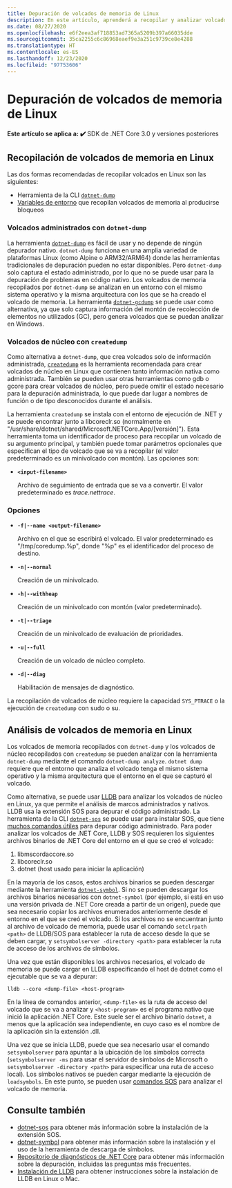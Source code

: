 ```yaml
---
title: Depuración de volcados de memoria de Linux
description: En este artículo, aprenderá a recopilar y analizar volcados de memoria desde entornos de Linux.
ms.date: 08/27/2020
ms.openlocfilehash: e6f2eea3af718853ad7365a5209b397a66035dde
ms.sourcegitcommit: 35ca2255c6c86968eaef9e3a251c9739ce8e4288
ms.translationtype: HT
ms.contentlocale: es-ES
ms.lasthandoff: 12/23/2020
ms.locfileid: "97753606"
---
```

# <a name="debug-linux-dumps"></a>Depuración de volcados de memoria de Linux

**Este artículo se aplica a: ✔️** SDK de .NET Core 3.0 y versiones posteriores

## <a name="collect-dumps-on-linux"></a>Recopilación de volcados de memoria en Linux

Las dos formas recomendadas de recopilar volcados en Linux son las siguientes:

* Herramienta de la CLI [`dotnet-dump`](dotnet-dump.md)
* [Variables de entorno](dumps.md#collecting-dumps-on-crash) que recopilan volcados de memoria al producirse bloqueos

### <a name="managed-dumps-with-dotnet-dump"></a>Volcados administrados con `dotnet-dump`

La herramienta [`dotnet-dump`](dotnet-dump.md) es fácil de usar y no depende de ningún depurador nativo. `dotnet-dump` funciona en una amplia variedad de plataformas Linux (como Alpine o ARM32/ARM64) donde las herramientas tradicionales de depuración pueden no estar disponibles. Pero `dotnet-dump` solo captura el estado administrado, por lo que no se puede usar para la depuración de problemas en código nativo. Los volcados de memoria recopilados por `dotnet-dump` se analizan en un entorno con el mismo sistema operativo y la misma arquitectura con los que se ha creado el volcado de memoria. La herramienta [`dotnet-gcdump`](dotnet-gcdump.md) se puede usar como alternativa, ya que solo captura información del montón de recolección de elementos no utilizados (GC), pero genera volcados que se puedan analizar en Windows.

### <a name="core-dumps-with-createdump"></a>Volcados de núcleo con `createdump`

Como alternativa a `dotnet-dump`, que crea volcados solo de información administrada, [`createdump`](https://github.com/dotnet/runtime/blob/master/docs/design/coreclr/botr/xplat-minidump-generation.md) es la herramienta recomendada para crear volcados de núcleo en Linux que contienen tanto información nativa como administrada. También se pueden usar otras herramientas como gdb o gcore para crear volcados de núcleo, pero puede omitir el estado necesario para la depuración administrada, lo que puede dar lugar a nombres de función o de tipo desconocidos durante el análisis.

La herramienta `createdump` se instala con el entorno de ejecución de .NET y se puede encontrar junto a libcoreclr.so (normalmente en "/usr/share/dotnet/shared/Microsoft.NETCore.App/[versión]"). Esta herramienta toma un identificador de proceso para recopilar un volcado de su argumento principal, y también puede tomar parámetros opcionales que especifican el tipo de volcado que se va a recopilar (el valor predeterminado es un minivolcado con montón). Las opciones son:

- **`<input-filename>`**

  Archivo de seguimiento de entrada que se va a convertir. El valor predeterminado es *trace.nettrace*.

### <a name="options"></a>Opciones

- **`-f|--name <output-filename>`**

  Archivo en el que se escribirá el volcado. El valor predeterminado es "/tmp/coredump.%p", donde "%p" es el identificador del proceso de destino.

- **`-n|--normal`**

  Creación de un minivolcado.

- **`-h|--withheap`**

  Creación de un minivolcado con montón (valor predeterminado).

- **`-t|--triage`**

  Creación de un minivolcado de evaluación de prioridades.

- **`-u|--full`**

  Creación de un volcado de núcleo completo.

- **`-d|--diag`**

  Habilitación de mensajes de diagnóstico.

La recopilación de volcados de núcleo requiere la capacidad `SYS_PTRACE` o la ejecución de `createdump` con sudo o su.

## <a name="analyze-dumps-on-linux"></a>Análisis de volcados de memoria en Linux

Los volcados de memoria recopilados con `dotnet-dump` y los volcados de núcleo recopilados con `createdump` se pueden analizar con la herramienta `dotnet-dump` mediante el comando `dotnet-dump analyze`. `dotnet dump` requiere que el entorno que analiza el volcado tenga el mismo sistema operativo y la misma arquitectura que el entorno en el que se capturó el volcado.

Como alternativa, se puede usar [LLDB](https://lldb.llvm.org/) para analizar los volcados de núcleo en Linux, ya que permite el análisis de marcos administrados y nativos. LLDB usa la extensión SOS para depurar el código administrado. La herramienta de la CLI [`dotnet-sos`](dotnet-sos.md) se puede usar para instalar SOS, que tiene [muchos comandos útiles](https://github.com/dotnet/diagnostics/blob/master/documentation/sos-debugging-extension.md) para depurar código administrado. Para poder analizar los volcados de .NET Core, LLDB y SOS requieren los siguientes archivos binarios de .NET Core del entorno en el que se creó el volcado:

1. libmscordaccore.so
2. libcoreclr.so
3. dotnet (host usado para iniciar la aplicación)

En la mayoría de los casos, estos archivos binarios se pueden descargar mediante la herramienta [`dotnet-symbol`](dotnet-symbol.md). Si no se pueden descargar los archivos binarios necesarios con `dotnet-symbol` (por ejemplo, si está en uso una versión privada de .NET Core creada a partir de un origen), puede que sea necesario copiar los archivos enumerados anteriormente desde el entorno en el que se creó el volcado. Si los archivos no se encuentran junto al archivo de volcado de memoria, puede usar el comando `setclrpath <path>` de LLDB/SOS para establecer la ruta de acceso desde la que se deben cargar, y `setsymbolserver -directory <path>` para establecer la ruta de acceso de los archivos de símbolos.

Una vez que están disponibles los archivos necesarios, el volcado de memoria se puede cargar en LLDB especificando el host de dotnet como el ejecutable que se va a depurar:

```console
lldb --core <dump-file> <host-program>
```

En la línea de comandos anterior, `<dump-file>` es la ruta de acceso del volcado que se va a analizar y `<host-program>` es el programa nativo que inició la aplicación .NET Core. Este suele ser el archivo binario `dotnet`, a menos que la aplicación sea independiente, en cuyo caso es el nombre de la aplicación sin la extensión .dll.

Una vez que se inicia LLDB, puede que sea necesario usar el comando `setsymbolserver` para apuntar a la ubicación de los símbolos correcta (`setsymbolserver -ms` para usar el servidor de símbolos de Microsoft o `setsymbolserver -directory <path>` para especificar una ruta de acceso local). Los símbolos nativos se pueden cargar mediante la ejecución de `loadsymbols`. En este punto, se pueden usar [comandos SOS](https://github.com/dotnet/diagnostics/blob/master/documentation/sos-debugging-extension.md) para analizar el volcado de memoria.

## <a name="see-also"></a>Consulte también

- [dotnet-sos](dotnet-sos.md) para obtener más información sobre la instalación de la extensión SOS.
- [dotnet-symbol](dotnet-symbol.md) para obtener más información sobre la instalación y el uso de la herramienta de descarga de símbolos.
- [Repositorio de diagnósticos de .NET Core](https://github.com/dotnet/diagnostics/blob/master/documentation/) para obtener más información sobre la depuración, incluidas las preguntas más frecuentes.
- [Instalación de LLDB](https://github.com/dotnet/diagnostics/blob/master/documentation/sos.md#getting-lldb) para obtener instrucciones sobre la instalación de LLDB en Linux o Mac.
